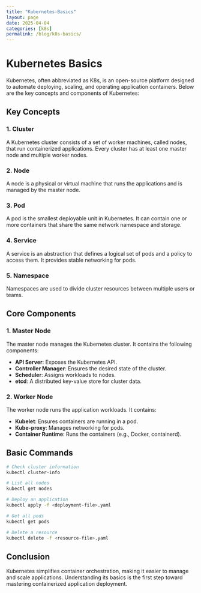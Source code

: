 ```yaml
---
title: "Kubernetes-Basics"
layout: page
date: 2025-04-04
categories: [k8s]
permalink: /blog/k8s-basics/
---
```




# Kubernetes Basics

Kubernetes, often abbreviated as K8s, is an open-source platform designed to automate deploying, scaling, and operating application containers. Below are the key concepts and components of Kubernetes:

## Key Concepts

### 1. **Cluster**
A Kubernetes cluster consists of a set of worker machines, called nodes, that run containerized applications. Every cluster has at least one master node and multiple worker nodes.

### 2. **Node**
A node is a physical or virtual machine that runs the applications and is managed by the master node.

### 3. **Pod**
A pod is the smallest deployable unit in Kubernetes. It can contain one or more containers that share the same network namespace and storage.

### 4. **Service**
A service is an abstraction that defines a logical set of pods and a policy to access them. It provides stable networking for pods.

### 5. **Namespace**
Namespaces are used to divide cluster resources between multiple users or teams.

## Core Components

### 1. **Master Node**
The master node manages the Kubernetes cluster. It contains the following components:
- **API Server**: Exposes the Kubernetes API.
- **Controller Manager**: Ensures the desired state of the cluster.
- **Scheduler**: Assigns workloads to nodes.
- **etcd**: A distributed key-value store for cluster data.

### 2. **Worker Node**
The worker node runs the application workloads. It contains:
- **Kubelet**: Ensures containers are running in a pod.
- **Kube-proxy**: Manages networking for pods.
- **Container Runtime**: Runs the containers (e.g., Docker, containerd).

## Basic Commands

```bash
# Check cluster information
kubectl cluster-info

# List all nodes
kubectl get nodes

# Deploy an application
kubectl apply -f <deployment-file>.yaml

# Get all pods
kubectl get pods

# Delete a resource
kubectl delete -f <resource-file>.yaml
```

## Conclusion
Kubernetes simplifies container orchestration, making it easier to manage and scale applications. Understanding its basics is the first step toward mastering containerized application deployment.
